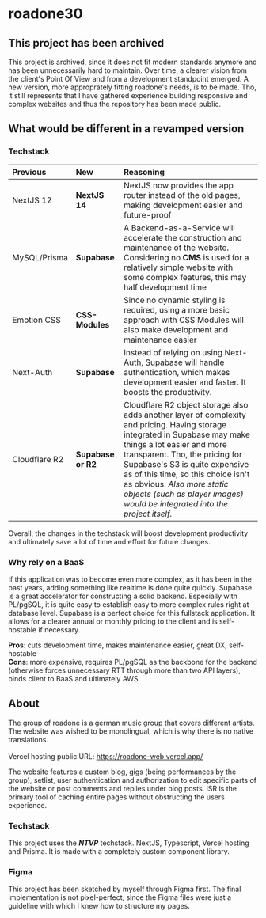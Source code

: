 # roadone30

## This project has been archived
This project is archived, since it does not fit modern standards anymore and has been unnecessarily hard to maintain. Over time, a clearer vision from the client's Point Of View and from a development standpoint emerged. A new version, more approprately fitting roadone's needs, is to be made. Tho, it still represents that I have gathered experience building responsive and complex websites and thus the repository has been made public.

## What would be different in a revamped version

### Techstack
| Previous | New | Reasoning |
| :------------------- | :-------------- | :--------- |
| NextJS 12 | **NextJS 14** | NextJS now provides the app router instead of the old pages, making development easier and future-proof |
| MySQL/Prisma | **Supabase** | A Backend-as-a-Service will accelerate the construction and maintenance of the website. Considering no **CMS** is used for a relatively simple website with some complex features, this may half development time |
| Emotion CSS | **CSS-Modules** | Since no dynamic styling is required, using a more basic approach with CSS Modules will also make development and maintenance easier |
| Next-Auth | **Supabase** | Instead of relying on using Next-Auth, Supabase will handle authentication, which makes development easier and faster. It boosts the productivity. |
| Cloudflare R2 | **Supabase or R2** | Cloudflare R2 object storage also adds another layer of complexity and pricing. Having storage integrated in Supabase may make things a lot easier and more transparent. Tho, the pricing for Supabase's S3 is quite expensive as of this time, so this choice isn't as obvious. _Also more static objects (such as player images) would be integrated into the project itself._ | 

Overall, the changes in the techstack will boost development productivity and ultimately save a lot of time and effort for future changes.

### Why rely on a BaaS
If this application was to become even more complex, as it has been in the past years, adding something like realtime is done quite quickly. Supabase is a great accelerator for constructing a solid backend. Especially with PL/pgSQL, it is quite easy to establish easy to more complex rules right at database level. Supabase is a perfect choice for this fullstack application. It allows for a clearer annual or monthly pricing to the client and is self-hostable if necessary.

**Pros**: cuts development time, makes maintenance easier, great DX, self-hostable <br />
**Cons**: more expensive, requires PL/pgSQL as the backbone for the backend (otherwise forces unnecessary RTT through more than two API layers), binds client to BaaS and ultimately AWS

## About
The group of roadone is a german music group that covers different artists. The website was wished to be monolingual, which is why there is no native translations.<br/><br/>
Vercel hosting public URL: https://roadone-web.vercel.app/<br/>

The website features a custom blog, gigs (being performances by the group), setlist, user authentication and authorization to edit specific parts of the website or post comments and replies under blog posts. ISR is the primary tool of caching entire pages without obstructing the users experience.

### Techstack
This project uses the _**NTVP**_ techstack. NextJS, Typescript, Vercel hosting and Prisma. It is made with a completely custom component library.<br/>

### Figma
This project has been sketched by myself through Figma first. The final implementation is not pixel-perfect, since the Figma files were just a guideline with which I knew how to structure my pages.
